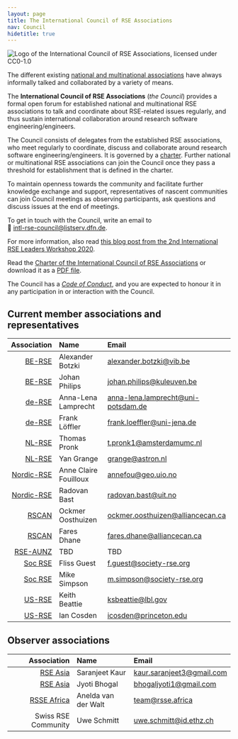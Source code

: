 ```yaml
---
layout: page
title: The International Council of RSE Associations
nav: Council
hidetitle: true
---
```


![Logo of the International Council of RSE Associations, licensed under CC0-1.0](./img/council-logo.png)

The different existing [national and multinational associations](./assoc.md)
have always informally talked and collaborated by a variety of means.

The **International Council of RSE Associations** (*the Council*) provides a
formal open forum for established national and multinational RSE associations
to talk and coordinate about RSE-related issues regularly, and thus sustain international collaboration around research software engineering/engineers.

The Council consists of delegates from the established RSE associations, who
meet regularly to coordinate, discuss and collaborate around research software engineering/engineers. It is governed by a
[charter](council/charter.html). Further national or multinational RSE
associations can join the Council once they pass a threshold for establishment
that is defined in the charter.

To maintain openness towards the community and facilitate further knowledge
exchange and support, representatives of nascent communities can join Council
meetings as observing participants, ask questions and discuss issues at the
end of meetings.

To get in touch with the Council, write an email to  
📧 [intl-rse-council@listserv.dfn.de](mailto:intl-rse-council@listserv.dfn.de).

For more information, also read
[this blog post from the 2nd International RSE Leaders Workshop 2020](https://researchsoftware.org/2021/01/27/introducing-the-international-council-of-RSE-associations.html).

Read the [Charter of the International Council of RSE Associations](council/charter.html) or download it as a [PDF file](International-Council-of-RSE-Associations_Charter.pdf).

The Council has a [*Code of Conduct*](./council/code-of-conduct.md), and you are expected to honour it in any participation in or interaction with the Council.
  
## Current member associations and representatives

| Association | Name | Email |
| -----------: | :--------------| :--------------|
| [BE-RSE](https://be-rse.org/)  | Alexander Botzki | <alexander.botzki@vib.be> |
| [BE-RSE](https://be-rse.org/)  | Johan Philips | <johan.philips@kuleuven.be> |
| [de-RSE](http://de-rse.org/)  | Anna-Lena Lamprecht| <anna-lena.lamprecht@uni-potsdam.de> |
| [de-RSE](http://de-rse.org/)  | Frank Löffler | <frank.loeffler@uni-jena.de> |
| [NL-RSE](http://nl-rse.org/)  | Thomas Pronk | <t.pronk1@amsterdamumc.nl> |
| [NL-RSE](http://nl-rse.org/)  | Yan Grange | <grange@astron.nl> |
| [Nordic-RSE](http://nordic-rse.org/)  | Anne Claire Fouilloux | <annefou@geo.uio.no> |
| [Nordic-RSE](http://nordic-rse.org/)  | Radovan Bast | <radovan.bast@uit.no> |
| [RSCAN](https://github.com/alliancecan/RSCAN) | Ockmer Oosthuizen | <ockmer.oosthuizen@alliancecan.ca> |
| [RSCAN](https://github.com/alliancecan/RSCAN) | Fares Dhane | <fares.dhane@alliancecan.ca> |
| [RSE-AUNZ](https://rse-aunz.github.io/) | TBD | TBD |
| [Soc RSE](https://society-rse.org/) | Fliss Guest | <f.guest@society-rse.org> |
| [Soc RSE](https://society-rse.org/) | Mike Simpson | <m.simpson@society-rse.org> |
| [US-RSE](http://us-rse.org/) | Keith Beattie | <ksbeattie@lbl.gov> |
| [US-RSE](http://us-rse.org/)  | Ian Cosden | <icosden@princeton.edu> |

## Observer associations

| Association | Name | Email |
| -----------: | :--------------| :--------------|
| [RSE Asia](https://rse-asia.github.io/RSE_Asia/) | Saranjeet Kaur | <kaur.saranjeet3@gmail.com> |
| [RSE Asia](https://rse-asia.github.io/RSE_Asia/) | Jyoti Bhogal | <bhogaljyoti1@gmail.com> |
| [RSSE Africa](https://rsse.africa/) | Anelda van der Walt | <team@rsse.africa> |
| Swiss RSE Community | Uwe Schmitt | <uwe.schmitt@id.ethz.ch> |
